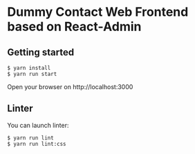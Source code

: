 # Dummy Contact Web Frontend based on React-Admin

## Getting started

```
$ yarn install
$ yarn run start
```

Open your browser on http://localhost:3000

## Linter

You can launch linter:

```
$ yarn run lint
$ yarn run lint:css
```